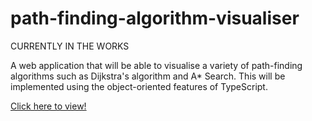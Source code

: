 # path-finding-algorithm-visualiser

CURRENTLY IN THE WORKS

A web application that will be able to visualise a variety of path-finding algorithms such as Dijkstra's algorithm and A* Search. This will be implemented using the object-oriented features of TypeScript.

[Click here to view!](https://jpjoe99.github.io/path-finding-algorithm-visualiser/)
